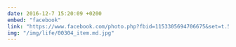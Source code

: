 ```yaml
---
date: 2016-12-7 15:20:09 +0200
embed: "facebook"
link: "https://www.facebook.com/photo.php?fbid=1153305694706675&set=t.502032423&type=3&theater"
img: "/img/life/00304_item.md.jpg"
---
```


